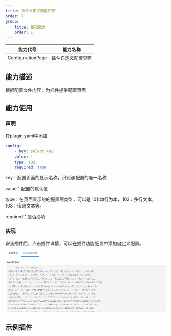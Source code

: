 ```yaml
---
title: 插件自定义配置页面
order: 7
group:
    title: 基础能力
    order: 1
---
```

| 能力代号          | 能力名称           |
| ----------------- | ------------------ |
| ConfigurationPage | 插件自定义配置界面 |

## 能力描述

根据配置文件内容，为插件提供配置页面



## 能力使用

### 声明

在plugin.yaml中添加

```yaml
config:
	- key: select_key
  	value: ''
  	type: 102
  	required: true
```

key：配置页面的显示名称，识别该配置的唯一名称

value：配置的默认值

type：在页面显示的的配置项类型，可以是 101:单行为本，102：多行文本，103：密码文本等。

required：是否必填




### 实现

安装插件后，点击插件详情，可以在插件功能配置中添加自定义配置。

![自定义配置前端界面](../../image/配置前端界面.png)



## 示例插件

